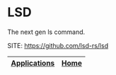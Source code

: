 # LSD

 The next gen ls command.

 SITE: https://github.com/lsd-rs/lsd

 | [Applications](https://portable-linux-apps.github.io/apps.html) | [Home](https://portable-linux-apps.github.io)
 | --- | --- |
